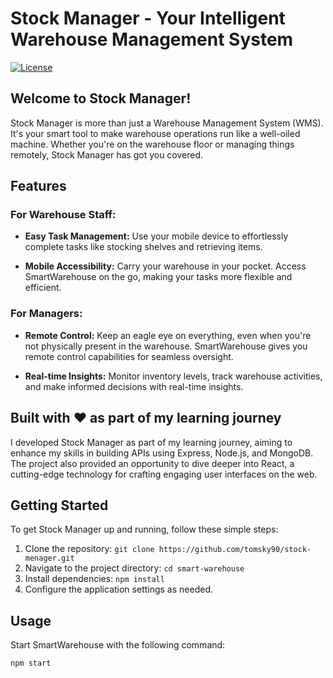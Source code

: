 # Stock Manager - Your Intelligent Warehouse Management System

[![License](https://img.shields.io/badge/license-MIT-blue.svg)](LICENSE)

## Welcome to  Stock Manager!

Stock Manager is more than just a Warehouse Management System (WMS). It's your smart tool to make warehouse operations run like a well-oiled machine. Whether you're on the warehouse floor or managing things remotely, Stock Manager has got you covered.

## Features

### For Warehouse Staff:

- **Easy Task Management:** Use your mobile device to effortlessly complete tasks like stocking shelves and retrieving items.

- **Mobile Accessibility:** Carry your warehouse in your pocket. Access SmartWarehouse on the go, making your tasks more flexible and efficient.

### For Managers:

- **Remote Control:** Keep an eagle eye on everything, even when you're not physically present in the warehouse. SmartWarehouse gives you remote control capabilities for seamless oversight.

- **Real-time Insights:** Monitor inventory levels, track warehouse activities, and make informed decisions with real-time insights.

## Built with ❤️ as part of my learning journey

I developed  Stock Manager as part of my learning journey, aiming to enhance my skills in building APIs using Express, Node.js, and MongoDB. The project also provided an opportunity to dive deeper into React, a cutting-edge technology for crafting engaging user interfaces on the web.

## Getting Started

To get  Stock Manager up and running, follow these simple steps:

1. Clone the repository: `git clone https://github.com/tomsky90/stock-menager.git`
2. Navigate to the project directory: `cd smart-warehouse`
3. Install dependencies: `npm install`
4. Configure the application settings as needed.

## Usage

Start SmartWarehouse with the following command:

```bash
npm start




